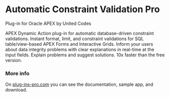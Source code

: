 # Automatic Constraint Validation Pro
Plug-in for Oracle APEX by United Codes

APEX Dynamic Action plug-in for automatic database-driven constraint validations. Instant format, limit, and constraint validations for SQL table/view-based APEX Forms and Interactive Grids. Inform your users about data integrity problems with clear explanations in real-time at the input fields.  Explain problems and suggest solutions.  10x faster than the free version.

### More info

On [plug-ins-pro.com](https://www.plug-ins-pro.com) you can see the documentation, sample app, and download.
